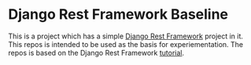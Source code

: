 # Django Rest Framework Baseline
This is a project which has a simple [Django Rest Framework](https://www.django-rest-framework.org/) project in it. This repos is intended to be used as the basis for experiementation. The repos is based on the Django Rest Framework [tutorial](https://www.django-rest-framework.org/tutorial/1-serialization/).
